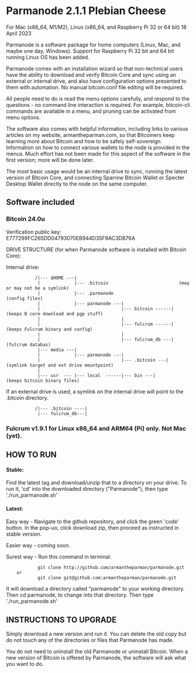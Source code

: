 # Parmanode 2.1.1 Plebian Cheese 

For Mac (x86_64, M1/M2), Linux (x86_64, and Raspberry Pi 32 or 64 bit)
18 April 2023

Parmanode is a software package for home computers (Linux, Mac, and
maybe one day, Windows). Support for Raspberry Pi 32 bit and 64 bit running 
Linux OS has been added.

Parmanode comes with an installation wizard so that non-technical users have
the ability to download and verify Bitcoin Core and sync using an external 
or internal drive, and also have configuration options presented to them
with automation. No manual bitcoin.conf file editing will be required.

All people need to do is read the menu options carefully, and respond to
the questions - no command line interaction is required. For example, 
bitcoin-cli commands are available in a menu, and pruning can be activated 
from menu options.

The software also comes with helpful information, including links to various
articles on my website, armantheparman.com, so that Bitcoiners keep learning
more about Bitcoin and how to be safely self-sovereign. Information on how 
to connect various wallets to the node is provided in the menus. Much effort
has not been made for this aspect of the software in the first version; more
will be done later.

The most basic usage would be an internal drive to sync, running the latest
version of Bitcoin Core, and connecting Sparrow Bitcoin Wallet or Specter
Desktop Wallet directly to the node on the same computer.

## Software included

### Bitcoin 24.0u

Verification public key: E777299FC265DD04793070EB944D35F9AC3DB76A
       
DRIVE STRUCTURE (for when Parmanode software is installed with Bitcoin Core):

Internal drive:
               
               /|--- $HOME ---|
                |             |--- .bitcoin                           (may or may not be a symlink)
                |             |--- .parmanode                         (config files)
                |             |--- parmanode ---|
                |                               |--- bitcoin ------|  (keeps B core download and pgp stuff)
                |                               |
                |                               |--- fulcrum ------|  (keeps Fulcrum binary and config)
                |                               |
                |                               |--- fulcrum_db ---|  (fulcrum databas)
                |--- media ---|
                |             |--- parmanode ---|                  
                |                               |--- .bitcoin ---|    (symlink target and ext drive mountpoint)
                |           
                |--- usr  --- |--- local  ------|--- bin ---|         (keeps bitcoin binary files)


If an external drive is used, a symlink on the internal drive will point to the .bitcoin directory.

               /|--- .bitcoin ----|
                |--- fulcrum_db---|

### Fulcrum v1.9.1 for Linux x86_64 and ARM64 (Pi) only. Not Mac (yet).

## HOW TO RUN

#### Stable:

Find the latest tag and download/unzip that to a directory on your drive.
To run it, 'cd' into the downloaded directory ("Parmanode"), then type './run_parmanode.sh'

#### Latest:

Easy way - Navigate to the github repository, and click the green 'code' button. In 
           the pop-uo, click download zip, then proceed as instructed in stable version.
        
Easier way - coming soon.

Surest way - Run this command in terminal:

                git clone http://github.com/armantheparman/parmanode.git
        or
                git clone git@github.com:armantheparman/parmanode.git

It will download a directory called "parmanode" to your working directory. Then cd parmanode, to change into that directory. Then type './run_parmanode.sh'

## INSTRUCTIONS TO UPGRADE

Simply download a new version and run it. You can delete the old copy but do not touch any of the directories or files that Parmanode has made. 

You do not need to uninstall the old Parmanode or uninstall Bitcoin. When a new version of Bitcoin is offered by Parmanode, the software will ask what you want to do.

